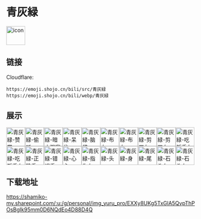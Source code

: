 # 青灰緑
<img src="https://emoji.shojo.cn/bili/src/青灰緑/icon.png" width="50" height="50" alt="icon">

## 链接
Cloudflare:
```
https://emoji.shojo.cn/bili/src/青灰緑
https://emoji.shojo.cn/bili/webp/青灰緑
```
## 展示
<img src="https://emoji.shojo.cn/bili/src/青灰緑/青灰緑-赞赏.png" width="50" height="50" alt="青灰緑-赞赏"><img src="https://emoji.shojo.cn/bili/src/青灰緑/青灰緑-偷听.png" width="50" height="50" alt="青灰緑-偷听"><img src="https://emoji.shojo.cn/bili/src/青灰緑/青灰緑-暗中观察.png" width="50" height="50" alt="青灰緑-暗中观察"><img src="https://emoji.shojo.cn/bili/src/青灰緑/青灰緑-呆住.png" width="50" height="50" alt="青灰緑-呆住"><img src="https://emoji.shojo.cn/bili/src/青灰緑/青灰緑-脑袋.png" width="50" height="50" alt="青灰緑-脑袋"><img src="https://emoji.shojo.cn/bili/src/青灰緑/青灰緑-布左.png" width="50" height="50" alt="青灰緑-布左"><img src="https://emoji.shojo.cn/bili/src/青灰緑/青灰緑-布右.png" width="50" height="50" alt="青灰緑-布右"><img src="https://emoji.shojo.cn/bili/src/青灰緑/青灰緑-剪刀左.png" width="50" height="50" alt="青灰緑-剪刀左"><img src="https://emoji.shojo.cn/bili/src/青灰緑/青灰緑-剪刀右.png" width="50" height="50" alt="青灰緑-剪刀右"><img src="https://emoji.shojo.cn/bili/src/青灰緑/青灰緑-吃饭手左.png" width="50" height="50" alt="青灰緑-吃饭手左"><img src="https://emoji.shojo.cn/bili/src/青灰緑/青灰緑-吃饭手右.png" width="50" height="50" alt="青灰緑-吃饭手右"><img src="https://emoji.shojo.cn/bili/src/青灰緑/青灰緑-正确手.png" width="50" height="50" alt="青灰緑-正确手"><img src="https://emoji.shojo.cn/bili/src/青灰緑/青灰緑-错误手.png" width="50" height="50" alt="青灰緑-错误手"><img src="https://emoji.shojo.cn/bili/src/青灰緑/青灰緑-心心.png" width="50" height="50" alt="青灰緑-心心"><img src="https://emoji.shojo.cn/bili/src/青灰緑/青灰緑-指你右.png" width="50" height="50" alt="青灰緑-指你右"><img src="https://emoji.shojo.cn/bili/src/青灰緑/青灰緑-头.png" width="50" height="50" alt="青灰緑-头"><img src="https://emoji.shojo.cn/bili/src/青灰緑/青灰緑-身.png" width="50" height="50" alt="青灰緑-身"><img src="https://emoji.shojo.cn/bili/src/青灰緑/青灰緑-尾.png" width="50" height="50" alt="青灰緑-尾"><img src="https://emoji.shojo.cn/bili/src/青灰緑/青灰緑-石头左.png" width="50" height="50" alt="青灰緑-石头左"><img src="https://emoji.shojo.cn/bili/src/青灰緑/青灰緑-石头右.png" width="50" height="50" alt="青灰緑-石头右">

## 下载地址

https://shamiko-my.sharepoint.com/:u:/g/personal/img_yuru_pro/EXXy8UKg5TxGlA5QvpThPOsBgIk95mm0D6NQdEo4D88D4Q